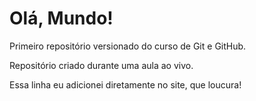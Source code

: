 # Olá, Mundo!
 Primeiro repositório versionado do curso de Git e GitHub.

Repositório criado durante uma aula ao vivo.

Essa linha eu adicionei diretamente no site, que loucura!
